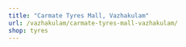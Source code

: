 ```yaml
---
title: "Carmate Tyres Mall, Vazhakulam"
url: /vazhakulam/carmate-tyres-mall-vazhakulam/
shop: tyres
---
```

